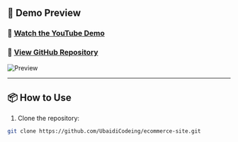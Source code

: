 
## 📸 Demo Preview

### 🔗 [Watch the YouTube Demo](https://www.youtube.com/@Code_withsami_Ubaidi)
### 🔗 [View GitHub Repository](https://github.com/codewithsamiubaidi/ecommerce-site)

![Preview](https://via.placeholder.com/800x400.png?text=E-commerce+Website+Preview)

---

## 📦 How to Use

1. Clone the repository:

```bash
git clone https://github.com/UbaidiCodeing/ecommerce-site.git
